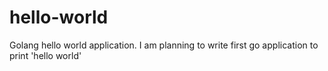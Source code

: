 # hello-world
Golang hello world application.
I am planning to write first go application to print 'hello world'
